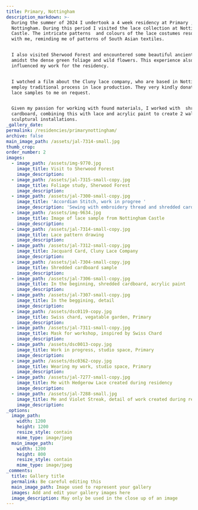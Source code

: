 ```yaml
---
title: Primary, Nottingham
description_markdown: >-
  During the summer of 2024 I undertook a 4 week residency at Primary ,
  Nottingham. During this period I visited the lace collection at Nottingham
  Castle. The intricate patterns  and colours of the lace costumes resonated
  with me, reminding me of patterns of South Asian textiles.


  I also visited Sherwood Forest and encountered some beautiful ancient trees
  amidst the dense green foliage and wild flowers. This experience also
  influenced my work for the residency.


  I watched a film about the Cluny lace company, who are based in Nottingham and
  employ traditional process in lace production. They very kindly donated some
  lace samples to me on request.


  Given my passion for working with found materials, I worked with  shredded
  cardboard, combining this with lace and acrylic paint to create 2 wall 
  sculptural installations.
_gallery_date:
permalink: /residencies/primarynottingham/
archive: false
main_image_path: /assets/jal-7314-small.jpg
thumb_crop:
order_number: 2
images:
  - image_path: /assets/img-9770.jpg
    image_title: Visit to Sherwood Forest
    image_description:
  - image_path: /assets/jal-7315-small-copy.jpg
    image_title: Foliage study, Sherwood Forest
    image_description:
  - image_path: /assets/jal-7300-small-copy.jpg
    image_title: 'Accordian Stitch, work in progree '
    image_description: 'Sewing with embroidery thread and shredded cardboard '
  - image_path: /assets/img-9634.jpg
    image_title: Image of lace sample from Nottingham Castle
    image_description:
  - image_path: /assets/jal-7314-small-copy.jpg
    image_title: Lace pattern drawing
    image_description:
  - image_path: /assets/jal-7312-small-copy.jpg
    image_title: Jacquard Card, Cluny Lace Company
    image_description:
  - image_path: /assets/jal-7304-small-copy.jpg
    image_title: Shredded cardboard sample
    image_description:
  - image_path: /assets/jal-7306-small-copy.jpg
    image_title: In the beginning, shredded cardboard, acrylic paint
    image_description:
  - image_path: /assets/jal-7307-small-copy.jpg
    image_title: In the beggining, detail
    image_description:
  - image_path: /assets/dsc0119-copy.jpg
    image_title: Swiss chard, vegatable garden, Primary
    image_description:
  - image_path: /assets/jal-7311-small-copy.jpg
    image_title: Mask for workshop, inspired by Swiss Chard
    image_description:
  - image_path: /assets/dsc0013-copy.jpg
    image_title: Work in progress, studio space, Primary
    image_description:
  - image_path: /assets/dsc0362-copy.jpg
    image_title: Wearing my work, studio space, Primary
    image_description:
  - image_path: /assets/jal-7277-small-copy.jpg
    image_title: Me with Hedgerow Lace created during residency
    image_description:
  - image_path: /assets/jal-7288-small.jpg
    image_title: Me and Violet Streak, detail of work created during residency
    image_description:
_options:
  image_path:
    width: 1200
    height: 1200
    resize_style: contain
    mime_type: image/jpeg
  main_image_path:
    width: 1200
    height: 800
    resize_style: contain
    mime_type: image/jpeg
_comments:
  title: Gallery title
  permalink: Be careful editing this
  main_image_path: Image used to represent your gallery
  images: Add and edit your gallery images here
  image_description: May only be used in the close up of an image
---
```

